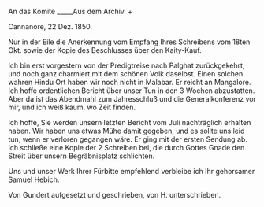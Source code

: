 An das Komite _____Aus dem Archiv. +

 Cannanore, 22 Dez. 1850.

Nur in der Eile die Anerkennung vom Empfang Ihres Schreibens vom 18ten Okt. sowie der Kopie des Beschlusses über den Kaity-Kauf.

Ich bin erst vorgestern von der Predigtreise nach Palghat zurückgekehrt, und noch ganz charmiert mit dem schönen Volk daselbst. Einen solchen wahren Hindu Ort haben wir noch nicht in Malabar. Er reicht an Mangalore. Ich hoffe ordentlichen Bericht über unser Tun in den 3 Wochen abzustatten. Aber da ist das Abendmahl zum Jahresschluß und die Generalkonferenz vor mir, und ich weiß kaum, wo Zeit finden.

Ich hoffe, Sie werden unsern letzten Bericht vom Juli nachträglich erhalten haben. Wir haben uns etwas Mühe damit gegeben, und es sollte uns leid tun, wenn er verloren gegangen wäre. Er ging mit der ersten Sendung ab. 
Ich schließe eine Kopie der 2 Schreiben bei, die durch Gottes Gnade den Streit über unsern Begräbnisplatz schlichten.

Uns und unser Werk Ihrer Fürbitte empfehlend verbleibe ich
 Ihr gehorsamer
 Samuel Hebich.

Von Gundert aufgesetzt und geschrieben, von H. unterschrieben. 
